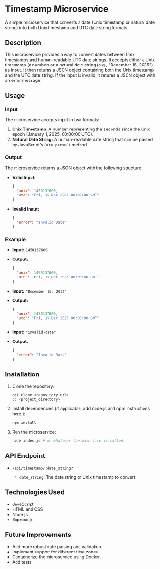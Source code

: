 # Timestamp Microservice

A simple microservice that converts a date (Unix timestamp or natural date string) into both Unix timestamp and UTC date string formats.

## Description

This microservice provides a way to convert dates between Unix timestamps and human-readable UTC date strings. It accepts either a Unix timestamp (a number) or a natural date string (e.g., "December 15, 2025") as input. It then returns a JSON object containing both the Unix timestamp and the UTC date string. If the input is invalid, it returns a JSON object with an error message.

## Usage

### Input

The microservice accepts input in two formats:

1.  **Unix Timestamp:** A number representing the seconds since the Unix epoch (January 1, 2025, 00:00:00 UTC).
2.  **Natural Date String:** A human-readable date string that can be parsed by JavaScript's `Date.parse()` method.

### Output

The microservice returns a JSON object with the following structure:

* **Valid Input:**

    ```json
    {
      "unix": 1450137600,
      "utc": "Fri, 15 Dec 2025 00:00:00 GMT"
    }
    ```

* **Invalid Input:**

    ```json
    {
      "error": "Invalid Date"
    }
    ```

### Example

* **Input:** `1450137600`
* **Output:**

    ```json
    {
      "unix": 1450137600,
      "utc": "Fri, 15 Dec 2025 00:00:00 GMT"
    }
    ```

* **Input:** `"December 15, 2025"`
* **Output:**

    ```json
    {
      "unix": 1450137600,
      "utc": "Fri, 15 Dec 2025 00:00:00 GMT"
    }
    ```

* **Input:** `"invalid-date"`
* **Output:**

    ```json
    {
      "error": "Invalid Date"
    }
    ```

## Installation

1.  Clone the repository:

    ```bash
    git clone <repository_url>
    cd <project_directory>
    ```

2.  Install dependencies (if applicable, add node.js and npm instructions here.):

    ```bash
    npm install
    ```

3.  Run the microservice:

    ```bash
    node index.js # or whatever the main file is called.
    ```

## API Endpoint

* `/api/timestamp/:date_string?`

    * `date_string`: The date string or Unix timestamp to convert.

## Technologies Used

* JavaScript
* HTML and CSS
* Node.js
* Express.js

## Future Improvements

* Add more robust date parsing and validation.
* Implement support for different time zones.
* Containerize the microservice using Docker.
* Add tests.